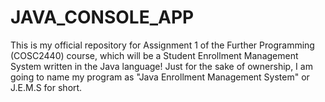 # JAVA_CONSOLE_APP
This is my official repository for Assignment 1 of the Further Programming (COSC2440) course, which will be a Student Enrollment Management System written in the Java language!
Just for the sake of ownership, I am going to name my program as "Java Enrollment Management System" or J.E.M.S for short.
